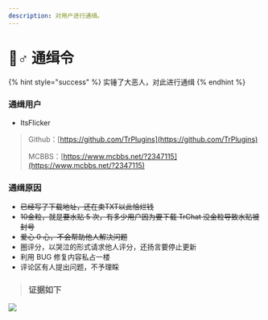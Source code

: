 ```yaml
---
description: 对用户进行通缉。
---
```


# 👮♂ 通缉令

{% hint style="success" %}
实锤了大恶人，对此进行通缉
{% endhint %}

### 通缉用户

* ItsFlicker

> Github：[https://github.com/TrPlugins](https://github.com/TrPlugins)
>
> MCBBS：[https://www.mcbbs.net/?2347115](https://www.mcbbs.net/?2347115)

### 通缉原因

* ~~已经写了下载地址，还在卖TXT以此恰烂钱~~
* ~~10金粒，就是要水贴 5 次，有多少用户因为要下载 TrChat 没金粒导致水贴被封号~~
* ~~爱心 0 心，不会帮助他人解决问题~~
* 圈评分，以哭泣的形式请求他人评分，还扬言要停止更新
* 利用 BUG 修复内容私占一楼
* 评论区有人提出问题，不予理睬

> ### 证据如下

![](https://i.loli.net/2020/03/03/yI3UMZi6V5xu8Hn.png)
